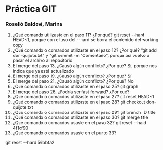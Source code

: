 # Práctica GIT

### Roselló Baldoví, Marina


1. ¿Qué comando utilizaste en el paso 11? ¿Por qué? git reset --hard HEAD~1, porque con el uso del --hard se borra el contenido del working copy
2. ¿Qué comando o comandos utilizaste en el paso 12? ¿Por qué? "git add don-quijote.txt" y "git commit -m "Comentario", porque así vuelvo a pasar el archivo al repositorio
3. El merge del paso 13, ¿Causó algún conflicto? ¿Por qué? Sí, porque nos indica que ya está actualizado
4. El merge del paso 19, ¿Causó algún conflicto? ¿Por qué? Sí
5. El merge del paso 21, ¿Causó algún conflicto? ¿Por qué? No
6. ¿Qué comando o comandos utilizaste en el paso 25? git graph
7. El merge del paso 26, ¿Podría ser fast forward? ¿Por qué?
8. ¿Qué comando o comandos utilizaste en el paso 27? git reset HEAD~1
9. ¿Qué comando o comandos utilizaste en el paso 28? git checkout don-quijote.txt
10. ¿Qué comando o comandos utilizaste en el paso 29? git branch -D title
11. ¿Qué comando o comandos utilizaste en el paso 30? git merge title
12. ¿Qué comando o comandos usaste en el paso 32? git reset --hard 4f1cf90
13. ¿Qué comando o comandos usaste en el punto 33? 

git reset --hard 56bbfa2
